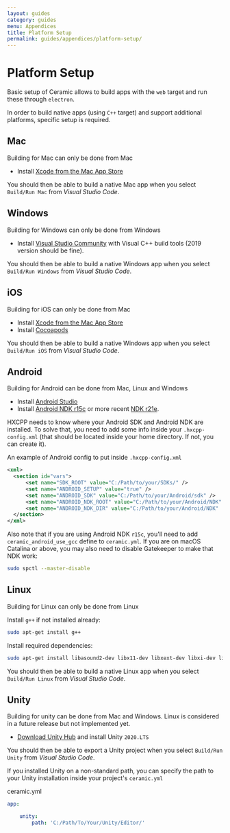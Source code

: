 ```yaml
---
layout: guides
category: guides
menu: Appendices
title: Platform Setup
permalink: guides/appendices/platform-setup/
---
```

# Platform Setup

Basic setup of Ceramic allows to build apps with the `web` target and run these through `electron`.

In order to build native apps (using `C++` target) and support additional platforms, specific setup is required.

## Mac

<p class="extra-info">Building for Mac can only be done from Mac<p>

* Install [Xcode from the Mac App Store](https://apps.apple.com/fr/app/xcode/id497799835?mt=12)

You should then be able to build a native Mac app when you select `Build/Run Mac` from _Visual Studio Code_.

## Windows

<p class="extra-info">Building for Windows can only be done from Windows<p>

* Install [Visual Studio Community](https://www.visualstudio.com/en-us/products/visual-studio-community-vs.aspx) with Visual C++ build tools (2019 version should be fine).

You should then be able to build a native Windows app when you select `Build/Run Windows` from _Visual Studio Code_.

## iOS

<p class="extra-info">Building for iOS can only be done from Mac<p>

* Install [Xcode from the Mac App Store](https://apps.apple.com/fr/app/xcode/id497799835?mt=12)
* Install [Cocoapods](https://cocoapods.org/)

You should then be able to build a native Windows app when you select `Build/Run iOS` from _Visual Studio Code_.

## Android

<p class="extra-info">Building for Android can be done from Mac, Linux and Windows<p>

* Install [Android Studio](https://developer.android.com/studio)
* Install [Android NDK r15c](https://developer.android.com/ndk/downloads/older_releases.html) or more recent [NDK r21e](https://github.com/android/ndk/wiki/Unsupported-Downloads#r21e).

HXCPP needs to know where your Android SDK and Android NDK are installed. To solve that, you need to add some info inside your `.hxcpp-config.xml` (that should be located inside your home directory. If not, you can create it).

<div class="codename">An example of Android config to put inside <code>.hxcpp-config.xml</code></div>

```xml
<xml>
  <section id="vars">
      <set name="SDK_ROOT" value="C:/Path/to/your/SDKs/" />
      <set name="ANDROID_SETUP" value="true" />
      <set name="ANDROID_SDK" value="C:/Path/to/your/Android/sdk" />
      <set name="ANDROID_NDK_ROOT" value="C:/Path/to/your/Android/NDK" />
      <set name="ANDROID_NDK_DIR" value="C:/Path/to/your/Android/NDK"  />
  </section>
</xml>
```

Also note that if you are using Android NDK `r15c`, you'll need to add `ceramic_android_use_gcc` define to `ceramic.yml`.
If you are on macOS Catalina or above, you may also need to disable Gatekeeper to make that NDK work:

```bash
sudo spctl --master-disable
```

## Linux

<p class="extra-info">Building for Linux can only be done from Linux<p>

Install `g++` if not installed already:

```bash
sudo apt-get install g++
```

Install required dependencies:

```bash
sudo apt-get install libasound2-dev libx11-dev libxext-dev libxi-dev libxrandr-dev libxinerama-dev libglfw3-dev libgl1-mesa-dev libglu1-mesa-dev libopenal-dev
```

You should then be able to build a native Linux app when you select `Build/Run Linux` from _Visual Studio Code_.

## Unity

<p class="extra-info">Building for unity can be done from Mac and Windows. Linux is considered in a future release but not implemented yet.</p>

* [Download Unity Hub](https://unity3d.com/get-unity/download) and install Unity `2020.LTS`

You should then be able to export a Unity project when you select `Build/Run Unity` from _Visual Studio Code_.

If you installed Unity on a non-standard path, you can specify the path to your Unity installation inside your project's `ceramic.yml`

<div class="codename">ceramic.yml</div>

```yaml
app:

    unity:
        path: 'C:/Path/To/Your/Unity/Editor/'
```